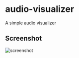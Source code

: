 # audio-visualizer

A simple audio visualizer

## Screenshot

![screenshot](http://i.imgur.com/Ct6Z17v.png)
